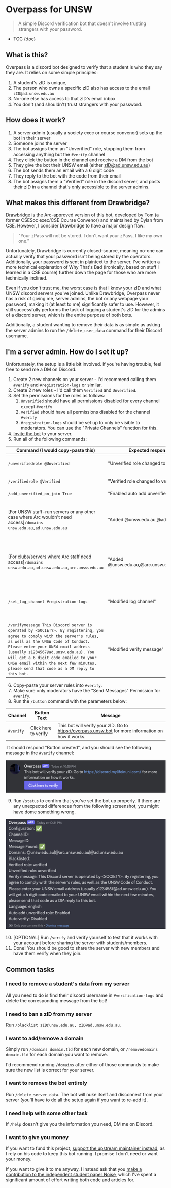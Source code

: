 # Overpass for UNSW

> A simple Discord verification bot that doesn't involve trusting strangers with your password.

* TOC
{:toc}

## What is this?

Overpass is a discord bot designed to verify that a student is who they say they are. It relies on some simple principles:

1. A student's zID is unique,
2. The person who owns a specific zID also has access to the email `zID@ad.unsw.edu.au`
3. No-one else has access to that zID's email inbox
4. You don't (and shouldn't) trust strangers with your password.

## How does it work?

1. A server admin (usually a society exec or course convenor) sets up the bot in their server
2. Someone joins the server
3. The bot assigns them an "Unverified" role, stopping them from accessing anything but the `#verify` channel
4. They click the button in the channel and receive a DM from the bot
5. They give the bot their UNSW email (either zID@ad.unsw.edu.au)
6. The bot sends them an email with a 6 digit code
7. They reply to the bot with the code from their email
8. The bot assigns them a "Verified" role in the discord server, and posts their zID in a channel that's only accessible to the server admins.

## What makes this different from Drawbridge?

[Drawbridge](https://web.cse.unsw.edu.au/~apps/discord/) is the Arc-approved version of this bot, developed by Tom (a former CSESoc exec/CSE Course Convenor) and maintained by Dylan from CSE. However, I consider Drawbridge to have a major design flaw:

> "Your zPass will not be stored. I don't want your zPass, I like my own one."

Unfortunately, Drawbridge is currently closed-source, meaning no-one can actually verify that your password isn't being stored by the operators. Additionally, your password is sent in plaintext to the server. I've written a more technical explanation of Why That's Bad (ironically, based on stuff I learned in a CSE course) further down the page for those who are more technically inclined.

Even if you don't trust me, the worst case is that I know your zID and what UNSW discord servers you've joined. Unlike Drawbridge, Overpass never has a risk of giving me, server admins, the bot or any webpage your password, making it (at least to me) significantly safer to use. However, it still successfully performs the task of logging a student's zID for the admins of a discord server, which is the entire purpose of both bots.

Additionally, a student wanting to remove their data is as simple as asking the server admins to run the `/delete_user_data` command for their Discord username.

## I'm a server admin. How do I set it up?

Unfortunately, the setup is a little bit involved. If you're having trouble, feel free to send me a DM on Discord.

1. Create 2 new channels on your server - I'd recommend calling them `#verify` and `#registration-logs` or similar.
2. Create 2 new roles - I'd call them `Verified` and `Unverified`.
3. Set the permissions for the roles as follows:
   1. `Unverified` should have all permissions disabled for every channel except `#verify`
   2. `Verified` should have all permissions disabled for the channel `#verify`
   3. `#registration-logs` should be set up to only be visible to moderators. You can use the "Private Channels" function for this.
4. [Invite the bot](https://discord.com/oauth2/authorize?client_id=1031151331190263848&permissions=268504128&scope=bot%20applications.commands) to your server.
5. Run all of the following commands:

| Command (I would copy-paste this)                            | Expected response from the bot                        | Notes                                                        |
| ------------------------------------------------------------ | ----------------------------------------------------- | ------------------------------------------------------------ |
| `/unverifiedrole @Unverified`                                | "Unverified role changed to unverified"               | Substitute `@Unverified` for your Unverified user role       |
| `/verifiedrole @Verified`                                    | "Verified role changed to verified"                   | Substitute `@Verified` for your Verified user role           |
| `/add_unverified_on_join True`                               | "Enabled auto add unverified role!"                   |                                                              |
| [For UNSW staff-run servers or any other case where Arc wouldn't need access]`/domains unsw.edu.au,ad.unsw.edu.au` | "Added @unsw.edu.au,@ad.unsw.edu.au"                  | MAKE SURE THIS IS EXACTLY THE SAME AND THAT BOTH DOMAINS ARE INCLUDED IN THE BOT'S REPLY. **DO NOT ADD** `student.unsw.edu.au` |
| [For clubs/servers where Arc staff need access]`/domains unsw.edu.au,ad.unsw.edu.au,arc.unsw.edu.au` | "Added @unsw.edu.au,@arc.unsw.edu.au,@ad.unsw.edu.au" | MAKE SURE THIS IS EXACTLY THE SAME AND THAT ALL 3 DOMAINS ARE INCLUDED. **DO NOT ADD** `student.unsw.edu.au` |
| `/set_log_channel #registration-logs`                        | "Modified log channel"                                | Substitute `#registration-logs` for your zID log channel. MAKE SURE THIS IS ONLY ACCESSIBLE TO MODERATORS. |
| `/verifymessage This Discord server is operated by <SOCIETY>. By registering, you agree to comply with the server's rules, as well as the UNSW Code of Conduct. Please enter your UNSW email address (usually z1234567@ad.unsw.edu.au). You will get a 6 digit code emailed to your UNSW email within the next few minutes, please send that code as a DM reply to this bot.` | "Modified verify message"                             | Add any legal text you need to the message, and replace `<SOCIETY>` with whatever group is responsible for the server. |

6. Copy-paste your server rules into `#verify`.
7. Make sure only moderators have the "Send Messages" Permission for `#verify`.
8. Run the `/button` command with the parameters below:

| Channel   | Button Text          | Message                                                      |
| --------- | -------------------- | ------------------------------------------------------------ |
| `#verify` | Click here to verify | This bot will verify your zID. Go to https://overpass.unsw.bot for more information on how it works. |

​		It should respond "Button created", and you should see the following message in the `#verify` channel:

![CleanShot 2024-05-29 at 22.26.06@2x](https://raw.githubusercontent.com/psharma04/Overpass/main/images/example-button.png)

9. Run `/status` to confirm that you've set the bot up properly. If there are any unexpected differences from the following screenshot, you might have dome something wrong.

![](https://raw.githubusercontent.com/psharma04/Overpass/main/images/expected-config.png)

10. [OPTIONAL] Run `/verify` and verify yourself to test that it works with your account before sharing the server with students/members.
11. Done! You should be good to share the server with new members and have them verify when they join.

## Common tasks

### I need to remove a student's data from my server

All you need to do is find their discord username in `#verification-logs` and delete the corresponding message from the bot!

### I need to ban a zID from my server

Run `/blacklist zID@unsw.edu.au, zID@ad.unsw.edu.au`. 

### I want to add/remove a domain

Simply run `/domains domain.tld` for each new domain, or `/removedomains domain.tld` for each domain you want to remove.

I'd recommend running `/domains` after either of those commands to make sure the new list is correct for your server.

### I want to remove the bot entirely

Run `/delete_server_data`. The bot will nuke itself and disconnect from your server (you'll have to do all the setup again if you want to re-add it).

### I need help with some other task

If `/help` doesn't give you the information you need, DM me on Discord.

### I want to give you money

If you want to fund this project, [support the upstream maintainer instead](https://patreon.com/emailbotdiscord), as I rely on his code to keep this bot running. I promise I don't need or want your money.

If you want to give it to me anyway, I instead ask that you [make a contribution to the independent student paper Noise](https://noiseatunsw.com/donate), which I've spent a significant amount of effort writing both code and articles for.
